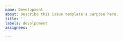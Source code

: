 ```yaml
---
name: Development
about: Describe this issue template's purpose here.
title: ''
labels: develpoment
assignees: ''

---
```



